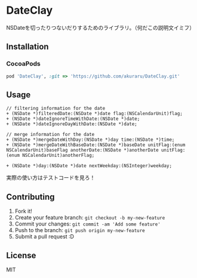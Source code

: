 DateClay
========

NSDateを切ったりつないだりするためのライブラリ。（何だこの説明文イミフ）


## Installation

### CocoaPods

``` ruby
pod 'DateClay', :git => 'https://github.com/akuraru/DateClay.git'
```

## Usage

``` objc
// filtering information for the date
+ (NSDate *)filteredDate:(NSDate *)date flag:(NSCalendarUnit)flag;
+ (NSDate *)dateIgnoreTimeWithDate:(NSDate *)date;
+ (NSDate *)dateIgnoreDayWithDate:(NSDate *)date;

// merge information for the date
+ (NSDate *)mergeDateWithDay:(NSDate *)day time:(NSDate *)time;
+ (NSDate *)mergeDateWithBaseDate:(NSDate *)baseDate unitFlag:(enum NSCalendarUnit)baseFlag anotherDate:(NSDate *)anotherDate unitFlag:(enum NSCalendarUnit)anotherFlag;

+ (NSDate *)day:(NSDate *)date nextWeekday:(NSInteger)weekday;
```

実際の使い方はテストコードを見ろ！

## Contributing
 
1. Fork it!
2. Create your feature branch: `git checkout -b my-new-feature`
3. Commit your changes: `git commit -am 'Add some feature'`
4. Push to the branch: `git push origin my-new-feature`
5. Submit a pull request :D

## License

MIT